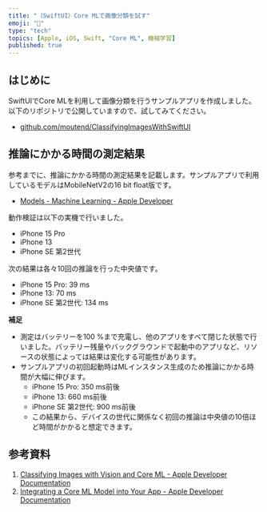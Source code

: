 ```yaml
---
title: "（SwiftUI）Core MLで画像分類を試す"
emoji: "🦁"
type: "tech"
topics: [Apple, iOS, Swift, "Core ML", 機械学習]
published: true
---
```

## はじめに

SwiftUIでCore MLを利用して画像分類を行うサンプルアプリを作成しました。以下のリポジトリで公開していますので、試してみてください。

- [github.com/moutend/ClassifyingImagesWithSwiftUI](https://github.com/moutend/ClassifyingImagesWithSwiftUI)

## 推論にかかる時間の測定結果

参考までに、推論にかかる時間の測定結果を記載します。サンプルアプリで利用しているモデルはMobileNetV2の16 bit float版です。

- [Models - Machine Learning - Apple Developer](https://developer.apple.com/machine-learning/models/)

動作検証は以下の実機で行いました。

- iPhone 15 Pro
- iPhone 13
- iPhone SE 第2世代

次の結果は各々10回の推論を行った中央値です。

- iPhone 15 Pro: 39 ms
- iPhone 13: 70 ms
- iPhone SE 第2世代: 134 ms

**補足**

- 測定はバッテリーを100 %まで充電し、他のアプリをすべて閉じた状態で行いました。バッテリー残量やバックグラウンドで起動中のアプリなど、リソースの状態によっては結果は変化する可能性があります。
- サンプルアプリの初回起動時はMLインスタンス生成のため推論にかかる時間が大幅に伸びます。
    - iPhone 15 Pro: 350 ms前後
    - iPhone 13: 660 ms前後
    - iPhone SE 第2世代: 900 ms前後
    - この結果から、デバイスの世代に関係なく初回の推論は中央値の10倍ほど時間がかかると想定できます。

## 参考資料

1. [Classifying Images with Vision and Core ML - Apple Developer Documentation](https://developer.apple.com/documentation/coreml/model_integration_samples/classifying_images_with_vision_and_core_ml)
2. [Integrating a Core ML Model into Your App - Apple Developer Documentation](https://developer.apple.com/documentation/coreml/integrating-a-core-ml-model-into-your-app)
